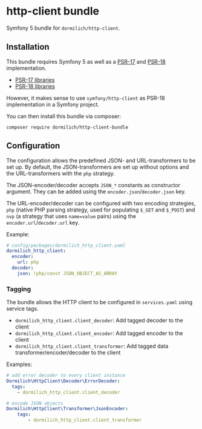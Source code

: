 # http-client bundle

Symfony 5 bundle for `dormilich/http-client`.

## Installation

This bundle requires Symfony 5 as well as a [PSR-17](https://www.php-fig.org/psr/psr-17/) and
[PSR-18](https://www.php-fig.org/psr/psr-18/) implementation.

- [PSR-17 libraries](https://packagist.org/providers/psr/http-factory-implementation)
- [PSR-18 libraries](https://packagist.org/providers/psr/http-client-implementation)

However, it makes sense to use `symfony/http-client` as PSR-18 implementation in a Symfony project.

You can then install this bundle via composer:
```
composer require dormilich/http-client-bundle
```

## Configuration

The configuration allows the predefined JSON- and URL-transformers to be set up. By default, the
JSON-transformers are set up without options and the URL-transformers with the `php` strategy.

The JSON-encoder/decoder accepts `JSON_*` constants as constructor argument. They can be added
using the `encoder.json`/`decoder.json` key.

The URL-encoder/decoder can be configured with two encoding strategies, `php` (native PHP parsing
strategy, used for populating `$_GET` and `$_POST`) and `nvp` (a strategy that uses `name=value`
pairs) using the `encoder.url`/`decoder.url` key.

Example:
```yaml
# config/packages/dormilich_http_client.yaml
dormilich_http_client:
  encoder:
    url: php
  decoder:
    json: !php/const JSON_OBJECT_AS_ARRAY
```

### Tagging

The bundle allows the HTTP client to be configured in `services.yaml` using service tags.

- `dormilich_http_client.client_decoder`: Add tagged decoder to the client
- `dormilich_http_client.client_encoder`: Add tagged encoder to the client
- `dormilich_http_client.client_transformer`: Add tagged data transformer/encoder/decoder to the client

Examples:
```yaml
# add error decoder to every client instance
Dormilich\HttpClient\Decoder\ErrorDecoder:
  tags:
    - dormilich_http_client.client_decoder
```
```yaml
# encode JSON objects
Dormilich\HttpClient\Transformer\JsonEncoder:
    tags:
        - dormilich_http_client.client_transformer
```
